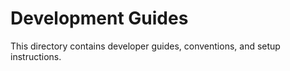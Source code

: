 # Development Guides

This directory contains developer guides, conventions, and setup instructions.